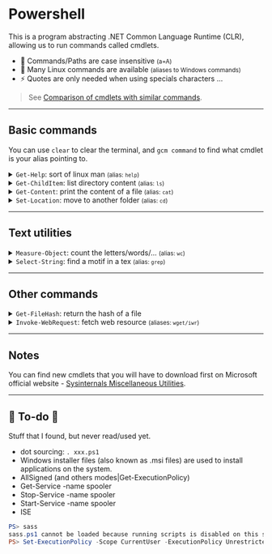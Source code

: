 # Powershell

<div class="row row-cols-md-2"><div class="align-self-center">

This is a program abstracting .NET Common Language Runtime (CLR), allowing us to run commands called cmdlets.
</div><div>

* 🤯 Commands/Paths are case insensitive <small>(a=A)</small>
* 📝 Many Linux commands are available <small>(aliases to Windows commands)</small>
* ⚡ Quotes are only needed when using specials characters
...
</div></div>

> See [Comparison of cmdlets with similar commands](https://en.wikipedia.org/wiki/PowerShell#Comparison_of_cmdlets_with_similar_commands).

<hr class="sl">

## Basic commands

You can use `clear` to clear the terminal, and `gcm command` to find what cmdlet is your alias pointing to.

<details class="details-n mt-4">
<summary><code>Get-Help</code>: sort of linux man <small>(alias: <code>help</code>)</small></summary>

<div class="row row-cols-md-2 mx-0"><div>

The most useful command on Linux is `man`, and it's the same on Windows, with `Get-Help`.

```powershell
PS> Get-Help Get-ChildItem
```
</div><div>

If your "man" is quite empty, it's because you have to update it. Open a Powershell as administrator, and run Update-Help to update your help pages.

```powershell
PS> Update-Help
```
</div></div>
</details>

<details class="details-n">
<summary><code>Get-ChildItem</code>: list directory content <small>(alias: <code>ls</code>)</small></summary>
<div class="row row-cols-md-2 mx-0"><div>

List files in the current directory

```powershell
PS> Get-ChildItem
PS> Get-ChildItem .
PS> Get-ChildItem -Path .
```

List files in the directory "dir"

```powershell
PS> Get-ChildItem "dir"
PS> Get-ChildItem -Path "dir"
```

Filter files by pattern

```powershell
PS> Get-ChildItem "dir" -Filter "a*"
```
</div><div>

Show only files

```powershell
PS> Get-ChildItem -File
```

Show only folders

```powershell
PS> Get-ChildItem -Directory
```

Show only hidden files/folders

```powershell
PS> Get-ChildItem -Directory
```
</div></div>
</details>

<div class="row row-cols-md-2"><div>
<details class="details-n">
<summary><code>Get-Content</code>: print the content of a file <small>(alias: <code>cat</code>)</small></summary>

```powershell
PS> Get-Content file.txt
```
</details>
</div><div>
<details class="details-n">
<summary><code>Set-Location</code>: move to another folder <small>(alias: <code>cd</code>)</small></summary>

```powershell
PS> Set-Location "C:\\" # it works with one slash
PS> Set-Location
PS> Set-Location . # same
PS> Set-Location .. # parent
PS> Set-Location ~ # home
```
</details>
</div></div>

<hr class="sr">

## Text utilities

<div class="row row-cols-md-2 mt-4"><div>
<details class="details-n">
<summary><code>Measure-Object</code>: count the letters/words/... <small>(alias: <code>wc</code>)</small></summary>

```powershell
PS> Get-Content path_to_some_file  | Measure-Object
PS> Get-Content path_to_some_file  | Measure-Object -Word
PS> Get-Content path_to_some_file  | Measure-Object -Line -Character -Word
PS> Get-Content path_to_some_file  | Measure-Object -Minimum -Maximum
```
</details>
</div><div>
<details class="details-n">
<summary><code>Select-String</code>: find a motif in a tex <small>(alias: <code>grep</code>)</small></summary>

```powershell
PS> Select-String -Pattern 'some_pattern' -Path path_to_some_file
```
</details>
</div></div>

<hr class="sl">

## Other commands

<div class="row row-cols-md-2 mt-4"><div>

<details class="details-n">
<summary><code>Get-FileHash</code>: return the hash of a file</summary>

```powershell
PS> Get-FileHash path_to_file
PS> Get-FileHash path_to_file -Algorithm MD5
```

</details>
</div><div>

<details class="details-n">
<summary><code>Invoke-WebRequest</code>: fetch web resource <small>(aliases: <code>wget/iwr</code>)</small></summary>

```powershell
PS> Invoke-WebRequest URL -o output
PS> Invoke-WebRequest -uri URL -outfile output
```
</details>
</div></div>

<hr class="sr">

## Notes

You can find new cmdlets that you will have to download first on Microsoft official website - [Sysinternals Miscellaneous Utilities](https://learn.microsoft.com/en-us/sysinternals/downloads/misc-utilities).

<hr class="sep-both">

## 👻 To-do 👻

Stuff that I found, but never read/used yet.

<div class="row row-cols-md-2"><div>

* dot sourcing: `. xxx.ps1`
* Windows installer files (also known as .msi files) are used to install applications on the system. 
* AllSigned (and others modes|Get-ExecutionPolicy)
* Get-Service -name spooler 
* Stop-Service -name spooler 
* Start-Service -name spooler 
* ISE
</div><div>

```powershell
PS> sass
sass.ps1 cannot be loaded because running scripts is disabled on this system. For more information, see about_Execution_Policies at https:/go.microsoft.com/fwlink/?LinkID=135170.
PS> Set-ExecutionPolicy -Scope CurrentUser -ExecutionPolicy Unrestricted
```
</div></div>